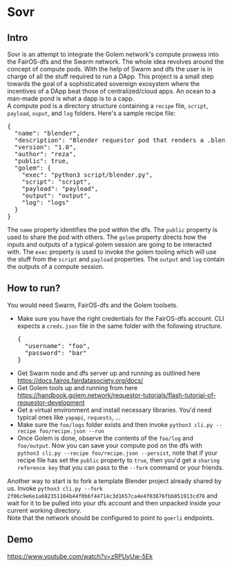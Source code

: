 # Sovr
## Intro
Sovr is an attempt to integrate the Golem network's compute prowess into the FairOS-dfs and the Swarm network. The whole idea revolves around the concept of compute pods.  With the help of Swarm and dfs the user is in charge of all the stuff required to run a DApp. This project is a small step towards the goal of a sophisticated sovereign exosystem where the incentives of a DApp beat those of centralized/cloud apps. An ocean to a man-made pond is what a dapp is to a capp.  
A compute pod is a directory structure containing a `recipe` file, `script`, `payload`, `ouput`, and `log` folders. Here's a sample recipe file:  
<pre>
{
  "name": "blender",
  "description": "Blender requestor pod that renders a .blend file.",
  "version": "1.0",
  "author": "reza",
  "public": true,
  "golem": {
    "exec": "python3 script/blender.py",
    "script": "script",
    "payload": "payload",
    "output": "output",
    "log": "logs"
  }
}  
</pre>
The `name` property identifies the pod within the dfs. The `public` property is used to share the pod with others. The `golem` property directs how the inputs and outputs of a typical golem session are going to be interacted with. The `exec` property is used to invoke the golem tooling which will use the stuff from the `script` and `payload` properties. The `output` and `log` contain the outputs of a compute session.  
## How to run?
You would need Swarm, FairOS-dfs and the Golem toolsets.  
- Make sure you have the right credentials for the FairOS-dfs account. CLI expects a `creds.json` file in the same folder with the following structure.  
  <pre>
  {
    "username": "foo",
    "password": "bar"
  }
  </pre>  
- Get Swarm node and dfs server up and running as outlined here https://docs.fairos.fairdatasociety.org/docs/  
- Get Golem tools up and running from here https://handbook.golem.network/requestor-tutorials/flash-tutorial-of-requestor-development
- Get a virtual environment and install necessary libraries. You'd need typical ones like `yapapi`, `requests`, ...
- Make sure the `foo/logs` folder exists and then invoke `python3 cli.py --recipe foo/recipe.json --run`
- Once Golem is done, observe the contents of the `foo/log` and `foo/output`. Now you can save your compute pod on the dfs with `python3 cli.py --recipe foo/recipe.json --persist`, 
note that if your recipe file has set the `public` property to `true`, then you'd get a `sharing reference key` that you can pass to the `--fork` command or your friends.  


Another way to start is to fork a template Blender project already shared by us. Invoke `python3 cli.py --fork 2f06c9e6e1a682351104b44f0b6f44714c3d1657ca4e4f03876fbb851913cd76` and wait for it to be pulled into your dfs account and then unpacked inside your current working directory.  
Note that the network should be configured to point to `goerli` endpoints.

## Demo
https://www.youtube.com/watch?v=zRPUyUw-5Ek

